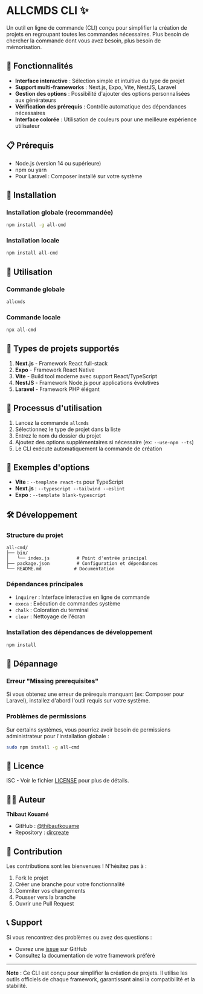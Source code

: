 # ALLCMDS CLI ✨

Un outil en ligne de commande (CLI) conçu pour simplifier la création de projets en regroupant toutes les commandes nécessaires. Plus besoin de chercher la commande dont vous avez besoin, plus besoin de mémorisation.

## 🚀 Fonctionnalités

- **Interface interactive** : Sélection simple et intuitive du type de projet
- **Support multi-frameworks** : Next.js, Expo, Vite, NestJS, Laravel
- **Gestion des options** : Possibilité d'ajouter des options personnalisées aux générateurs
- **Vérification des prérequis** : Contrôle automatique des dépendances nécessaires
- **Interface colorée** : Utilisation de couleurs pour une meilleure expérience utilisateur

## 📋 Prérequis

- Node.js (version 14 ou supérieure)
- npm ou yarn
- Pour Laravel : Composer installé sur votre système

## 🔧 Installation

### Installation globale (recommandée)

```bash
npm install -g all-cmd
```

### Installation locale

```bash
npm install all-cmd
```

## 🎯 Utilisation

### Commande globale

```bash
allcmds
```

### Commande locale

```bash
npx all-cmd
```

## 📱 Types de projets supportés

1. **Next.js** - Framework React full-stack
2. **Expo** - Framework React Native
3. **Vite** - Build tool moderne avec support React/TypeScript
4. **NestJS** - Framework Node.js pour applications évolutives
5. **Laravel** - Framework PHP élégant

## 🔄 Processus d'utilisation

1. Lancez la commande `allcmds`
2. Sélectionnez le type de projet dans la liste
3. Entrez le nom du dossier du projet
4. Ajoutez des options supplémentaires si nécessaire (ex: `--use-npm --ts`)
5. Le CLI exécute automatiquement la commande de création

## 📝 Exemples d'options

- **Vite** : `--template react-ts` pour TypeScript
- **Next.js** : `--typescript --tailwind --eslint`
- **Expo** : `--template blank-typescript`

## 🛠️ Développement

### Structure du projet

```
all-cmd/
├── bin/
│   └── index.js          # Point d'entrée principal
├── package.json          # Configuration et dépendances
└── README.md            # Documentation
```

### Dépendances principales

- `inquirer` : Interface interactive en ligne de commande
- `execa` : Exécution de commandes système
- `chalk` : Coloration du terminal
- `clear` : Nettoyage de l'écran

### Installation des dépendances de développement

```bash
npm install
```

## 🚨 Dépannage

### Erreur "Missing prerequisites"

Si vous obtenez une erreur de prérequis manquant (ex: Composer pour Laravel), installez d'abord l'outil requis sur votre système.

### Problèmes de permissions

Sur certains systèmes, vous pourriez avoir besoin de permissions administrateur pour l'installation globale :

```bash
sudo npm install -g all-cmd
```

## 📄 Licence

ISC - Voir le fichier [LICENSE](LICENSE) pour plus de détails.

## 👨‍💻 Auteur

**Thibaut Kouamé**

- GitHub : [@thibautkouame](https://github.com/thibautkouame)
- Repository : [dircreate](https://github.com/thibautkouame/dircreate)

## 🤝 Contribution

Les contributions sont les bienvenues ! N'hésitez pas à :

1. Fork le projet
2. Créer une branche pour votre fonctionnalité
3. Commiter vos changements
4. Pousser vers la branche
5. Ouvrir une Pull Request

## 📞 Support

Si vous rencontrez des problèmes ou avez des questions :

- Ouvrez une [issue](https://github.com/thibautkouame/dircreate/issues) sur GitHub
- Consultez la documentation de votre framework préféré

---

**Note** : Ce CLI est conçu pour simplifier la création de projets. Il utilise les outils officiels de chaque framework, garantissant ainsi la compatibilité et la stabilité.
